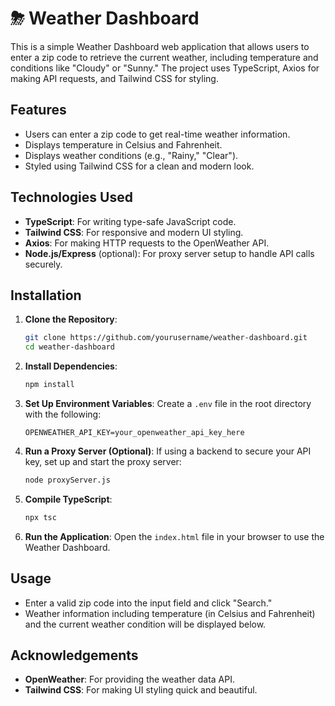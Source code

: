 # ⛈ Weather Dashboard

This is a simple Weather Dashboard web application that allows users to enter a zip code to retrieve the current weather, including temperature and conditions like "Cloudy" or "Sunny." The project uses TypeScript, Axios for making API requests, and Tailwind CSS for styling.

## Features
- Users can enter a zip code to get real-time weather information.
- Displays temperature in Celsius and Fahrenheit.
- Displays weather conditions (e.g., "Rainy," "Clear").
- Styled using Tailwind CSS for a clean and modern look.

## Technologies Used
- **TypeScript**: For writing type-safe JavaScript code.
- **Tailwind CSS**: For responsive and modern UI styling.
- **Axios**: For making HTTP requests to the OpenWeather API.
- **Node.js/Express** (optional): For proxy server setup to handle API calls securely.

## Installation

1. **Clone the Repository**:
   ```bash
   git clone https://github.com/yourusername/weather-dashboard.git
   cd weather-dashboard
   ```

2. **Install Dependencies**:
   ```bash
   npm install
   ```

3. **Set Up Environment Variables**:
   Create a `.env` file in the root directory with the following:
   ```
   OPENWEATHER_API_KEY=your_openweather_api_key_here
   ```

4. **Run a Proxy Server (Optional)**:
   If using a backend to secure your API key, set up and start the proxy server:
   ```bash
   node proxyServer.js
   ```

5. **Compile TypeScript**:
   ```bash
   npx tsc
   ```

6. **Run the Application**:
   Open the `index.html` file in your browser to use the Weather Dashboard.

## Usage
- Enter a valid zip code into the input field and click "Search."
- Weather information including temperature (in Celsius and Fahrenheit) and the current weather condition will be displayed below.


## Acknowledgements
- **OpenWeather**: For providing the weather data API.
- **Tailwind CSS**: For making UI styling quick and beautiful.


